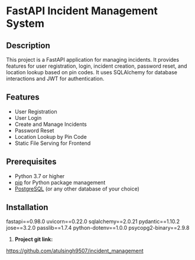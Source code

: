 # FastAPI Incident Management System

## Description

This project is a FastAPI application for managing incidents. It provides features for user registration, login, incident creation, password reset, and location lookup based on pin codes. It uses SQLAlchemy for database interactions and JWT for authentication.

## Features

- User Registration
- User Login
- Create and Manage Incidents
- Password Reset
- Location Lookup by Pin Code
- Static File Serving for Frontend

## Prerequisites

- Python 3.7 or higher
- [pip](https://pip.pypa.io/en/stable/) for Python package management
- [PostgreSQL](https://www.postgresql.org/) (or any other database of your choice)

## Installation

fastapi==0.98.0
uvicorn==0.22.0
sqlalchemy==2.0.21
pydantic==1.10.2
jose==3.2.0
passlib==1.7.4
python-dotenv==1.0.0
psycopg2-binary==2.9.8

1. **Project git link:**

https://github.com/atulsingh9507/incident_management

 
